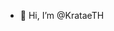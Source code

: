 - 👋 Hi, I’m @KrataeTH

<!---
KrataeTH/KrataeTH is a ✨ special ✨ repository because its `README.md` (this file) appears on your GitHub profile.
You can click the Preview link to take a look at your changes.
--->

